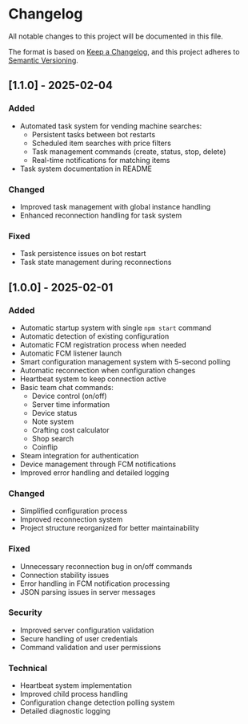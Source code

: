 # Changelog

All notable changes to this project will be documented in this file.

The format is based on [Keep a Changelog](https://keepachangelog.com/en/1.0.0/),
and this project adheres to [Semantic Versioning](https://semver.org/spec/v2.0.0.html).

## [1.1.0] - 2025-02-04

### Added
- Automated task system for vending machine searches:
  - Persistent tasks between bot restarts
  - Scheduled item searches with price filters
  - Task management commands (create, status, stop, delete)
  - Real-time notifications for matching items
- Task system documentation in README

### Changed
- Improved task management with global instance handling
- Enhanced reconnection handling for task system

### Fixed
- Task persistence issues on bot restart
- Task state management during reconnections

## [1.0.0] - 2025-02-01

### Added
- Automatic startup system with single `npm start` command
- Automatic detection of existing configuration
- Automatic FCM registration process when needed
- Automatic FCM listener launch
- Smart configuration management system with 5-second polling
- Automatic reconnection when configuration changes
- Heartbeat system to keep connection active
- Basic team chat commands:
  - Device control (on/off)
  - Server time information
  - Device status
  - Note system
  - Crafting cost calculator
  - Shop search
  - Coinflip
- Steam integration for authentication
- Device management through FCM notifications
- Improved error handling and detailed logging

### Changed
- Simplified configuration process
- Improved reconnection system
- Project structure reorganized for better maintainability

### Fixed
- Unnecessary reconnection bug in on/off commands
- Connection stability issues
- Error handling in FCM notification processing
- JSON parsing issues in server messages

### Security
- Improved server configuration validation
- Secure handling of user credentials
- Command validation and user permissions

### Technical
- Heartbeat system implementation
- Improved child process handling
- Configuration change detection polling system
- Detailed diagnostic logging